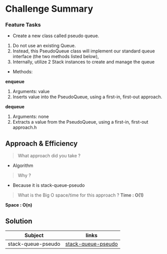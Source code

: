 # Challenge Summary

### Feature Tasks

* Create a new class called pseudo queue.
1. Do not use an existing Queue.
2. Instead, this PseudoQueue class will implement our standard queue interface (the two methods listed below),
3. Internally, utilize 2 Stack instances to create and manage the queue
    
* Methods:

**enqueue**
            
1. Arguments: value
2. Inserts value into the PseudoQueue, using a first-in, first-out approach.
        
**dequeue**

1. Arguments: none
2. Extracts a value from the PseudoQueue, using a first-in, first-out approach.h


## Approach & Efficiency

> What approach did you take ? 
* Algorithm 

> Why ?  
* Because it is stack-queue-pseudo

> What is the Big O space/time for this approach ? 
**Time : O(1)**

**Space : O(n)**

## Solution

| Subject     | links |
| ----------- | ----------- |
| stack-queue-pseudo | [stack-queue-pseudo](stack-queue-pseudo.py) |